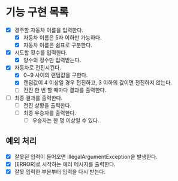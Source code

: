 # 기능 구현 목록

- [x] 경주할 자동차 이름을 입력한다.
  - [x] 자동차 이름은 5자 이하만 가능하다.
  - [x] 자동차 이름은 쉼표로 구분한다.

- [x] 시도할 횟수를 입력한다.
  - [x] 양수의 정수만 입력받는다.

- [x] 자동차로 전진시킨다.
  - [x] 0~9 사이의 랜덤값을 구한다.
  - [x] 랜덤값이 4 이상일 경우 전진하고, 3 이하의 값이면 전진하지 않는다.
  - [ ] 전진 한 번 할 때마다 결과를 출력한다.
- [ ] 최종 결과를 출력한다.
  - [ ] 전진 상황을 출력한다.
  - [ ] 최종 우승자를 출력한다.
    - [ ] 우승자는 한 명 이상일 수 있다.
## 예외 처리
- [x] 잘못된 입력이 들어오면 IllegalArgumentException을 발생한다.
- [x] [ERROR]로 시작하는 에러 메시지를 출력한다.
- [x] 잘못 입력한 부분부터 입력을 다시 받는다.